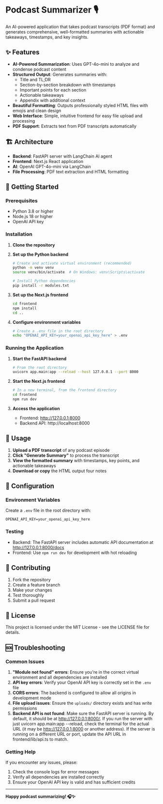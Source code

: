 # Podcast Summarizer 🎙️

An AI-powered application that takes podcast transcripts (PDF format) and generates comprehensive, well-formatted summaries with actionable takeaways, timestamps, and key insights.

## ✨ Features

- **AI-Powered Summarization**: Uses GPT-4o-mini to analyze and condense podcast content
- **Structured Output**: Generates summaries with:
  - Title and TL;DR
  - Section-by-section breakdown with timestamps
  - Important points for each section
  - Actionable takeaways
  - Appendix with additional context
- **Beautiful Formatting**: Outputs professionally styled HTML files with emojis and clean design
- **Web Interface**: Simple, intuitive frontend for easy file upload and processing
- **PDF Support**: Extracts text from PDF transcripts automatically

## 🏗️ Architecture

- **Backend**: FastAPI server with LangChain AI agent
- **Frontend**: Next.js React application
- **AI**: OpenAI GPT-4o-mini via LangChain
- **File Processing**: PDF text extraction and HTML formatting

## 🚀 Getting Started

### Prerequisites

- Python 3.8 or higher
- Node.js 18 or higher
- OpenAI API key

### Installation

1. **Clone the repository**

2. **Set up the Python backend**
   ```bash
   # Create and activate virtual environment (recommended)
   python -m venv venv
   source venv/bin/activate  # On Windows: venv\Scripts\activate
   
   # Install Python dependencies
   pip install -r modules.txt
   ```

3. **Set up the Next.js frontend**
   ```bash
   cd frontend
   npm install
   cd ..
   ```

4. **Configure environment variables**
   ```bash
   # Create a .env file in the root directory
   echo "OPENAI_API_KEY=your_openai_api_key_here" > .env
   ```

### Running the Application

1. **Start the FastAPI backend**
   ```bash
   # From the root directory
   uvicorn app.main:app --reload --host 127.0.0.1 --port 8000
   ```

2. **Start the Next.js frontend**
   ```bash
   # In a new terminal, from the frontend directory
   cd frontend
   npm run dev
   ```

3. **Access the application**
   - Frontend: http://127.0.0.1:8000
   - Backend API: http://localhost:8000

## 📖 Usage

1. **Upload a PDF transcript** of any podcast episode
2. **Click "Generate Summary"** to process the transcript
3. **View the formatted summary** with timestamps, key points, and actionable takeaways
4. **Download or copy** the HTML output four notes

## 🔧 Configuration

### Environment Variables

Create a `.env` file in the root directory with:

```env
OPENAI_API_KEY=your_openai_api_key_here
```

### Testing

- Backend: The FastAPI server includes automatic API documentation at http://127.0.0.1:8000/docs
- Frontend: Use `npm run dev` for development with hot reloading

## 🤝 Contributing

1. Fork the repository
2. Create a feature branch
3. Make your changes
4. Test thoroughly
5. Submit a pull request

## 📝 License

This project is licensed under the MIT License - see the LICENSE file for details.

## 🆘 Troubleshooting

### Common Issues

1. **"Module not found" errors**: Ensure you're in the correct virtual environment and all dependencies are installed
2. **API key errors**: Verify your OpenAI API key is correctly set in the `.env` file
3. **CORS errors**: The backend is configured to allow all origins in development mode
4. **File upload issues**: Ensure the `uploads/` directory exists and has write permissions
5. **Backend API is not found**: Make sure the FastAPI server is running. By default, it should be at http://127.0.0.1:8000/.
If you run the server with just uvicorn app.main:app --reload, check the terminal for the actual URL (it may be http://127.0.0.1:8000 or another address).
If the server is running on a different URL or port, update the API URL in frontend/lib/api.ts to match.

### Getting Help

If you encounter any issues, please:
1. Check the console logs for error messages
2. Verify all dependencies are installed correctly
3. Ensure your OpenAI API key is valid and has sufficient credits

---

**Happy podcast summarizing! 🎧✨**

